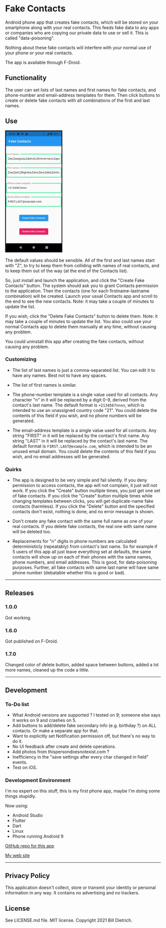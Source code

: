 # Fake Contacts

Android phone app that creates fake contacts, which will be stored on your smartphone along with your real contacts.  This feeds fake data to any apps or companies who are copying our private data to use or sell it.  This is called "data-poisoning".

Nothing about these fake contacts will interfere with your normal use of your phone or your real contacts.

The app is available through F-Droid.

## Functionality
The user can set lists of last names and first names for fake contacts, and phone-number and email-address templates for them.  Then click buttons to create or delete fake contacts with all combinations of the first and last names.


## Use

<img src="UsingTheApp.jpg" width="185" height="395" />

The default values should be sensible.  All of the first and last names start with "Z", to try to keep them from colliding with names of real contacts, and to keep them out of the way (at the end of the Contacts list).

So, just install and launch the application, and click the "Create Fake Contacts" button.  The system should ask you to grant Contacts permission to the application.  Then the contacts (one for each firstname-lastname combination) will be created.  Launch your usual Contacts app and scroll to the end to see the new contacts.  Note: it may take a couple of minutes to update the list.

If you wish, click the "Delete Fake Contacts" button to delete them.  Note: it may take a couple of minutes to update the list.  You also could use your normal Contacts app to delete them manually at any time, without causing any problem.

You could uninstall this app after creating the fake contacts, without causing any problem.


### Customizing

* The list of last names is just a comma-separated list.  You can edit it to have any names.  Best not to have any spaces.

* The list of first names is similar.

* The phone-number template is a single value used for all contacts.  Any character "n" in it will be replaced by a digit 0-9, derived from the contact's last name.  The default format is ```+2134567nnnn```, which is intended to use an unassigned country code "21".  You could delete the contents of this field if you wish, and no phone numbers will be generated.

* The email-address template is a single value used for all contacts.  Any string "FIRST" in it will be replaced by the contact's first name.  Any string "LAST" in it will be replaced by the contact's last name.  The default format is ```FIRST.LAST@example.com```, which is intended to be an unused email domain.  You could delete the contents of this field if you wish, and no email addresses will be generated.


### Quirks

* The app is designed to be very simple and fail silently.  If you deny permission to access contacts, the app will not complain, it just will not work.  If you click the "Create" button multiple times, you just get one set of fake contacts.  If you click the "Create" button multiple times while changing templates between clicks, you will get duplicate-name fake contacts (harmless).  If you click the "Delete" button and the specified contacts don't exist, nothing is done, and no error message is shown.

* Don't create any fake contact with the same full name as one of your real contacts.  If you delete fake contacts, the real one with same name will be deleted too.

* Replacements for "n" digits in phone numbers are calculated deterministicly (repeatably) from contact's last name.  So for example if 5 users of this app all just leave everything set at defaults, the same contacts will show up on each of their phones with the same names, phone numbers, and email addresses.  This is good, for data-poisoning purposes.  Further, all fake contacts with same last name will have same phone number (debatable whether this is good or bad).


---


## Releases
### 1.0.0
Got working.
### 1.6.0
Got published on F-Droid.
### 1.7.0
Changed color of delete button, added space between buttons, added a lot more names, cleaned up the code a little.



---

## Development
### To-Do list
* What Android versions are supported ?  I tested on 9; someone else says it works on 9 and crashes on 5.
* Add buttons to add/delete fake secondary info (e.g. birthday ?) on ALL contacts. Or make a separate app for that.
* Want to explicitly set Notification permission off, but there's no way to do it.
* No UI feedback after create and delete operations.
* Add photos from thispersondoesnotexist.com ?
* Inefficiency in the "save settings after every char changed in field" events.
* Test on iOS.

### Development Environment
I'm no expert on this stuff, this is my first phone app, maybe I'm doing some things stupidly.

Now using:
* Android Studio
* Flutter
* Dart
* Linux
* Phone running Android 9

[GitHub repo for this app](https://github.com/BillDietrich/fake_contacts)

[My web site](https://www.billdietrich.me/)


---

## Privacy Policy
This application doesn't collect, store or transmit your identity or personal information in any way.  It contains no advertising and no trackers.


## License

See LICENSE.md file.  MIT license.  Copyright 2021 Bill Dietrich.

